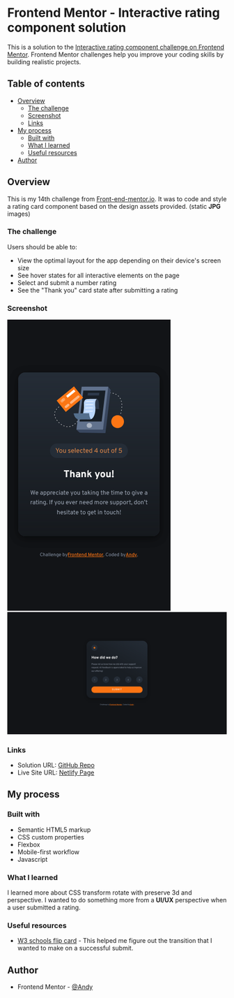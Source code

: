 # Frontend Mentor - Interactive rating component solution

This is a solution to the [Interactive rating component challenge on Frontend Mentor](https://www.frontendmentor.io/challenges/interactive-rating-component-koxpeBUmI). Frontend Mentor challenges help you improve your coding skills by building realistic projects.

## Table of contents

- [Overview](#overview)
  - [The challenge](#the-challenge)
  - [Screenshot](#screenshot)
  - [Links](#links)
- [My process](#my-process)
  - [Built with](#built-with)
  - [What I learned](#what-i-learned)
  - [Useful resources](#useful-resources)
- [Author](#author)

## Overview

This is my 14th challenge from [Front-end-mentor.io](https://www.frontendmentor.io/). It was to code and style a rating card component based on the design assets provided. (static **JPG** images)

### The challenge

Users should be able to:

- View the optimal layout for the app depending on their device's screen size
- See hover states for all interactive elements on the page
- Select and submit a number rating
- See the "Thank you" card state after submitting a rating

### Screenshot

![](./images/rating-mobile.png)
![](./images/rating-screen.png)

### Links

- Solution URL: [GitHub Repo](https://github.com/AndyAshley/front-end-mentor/tree/interactive-rating-component)
- Live Site URL: [Netlify Page](https://boring-euler-872aeb.netlify.app/)

## My process

### Built with

- Semantic HTML5 markup
- CSS custom properties
- Flexbox
- Mobile-first workflow
- Javascript

### What I learned

I learned more about CSS transform rotate with preserve 3d and perspective. I wanted to do something more from a **UI/UX** perspective when a user submitted a rating.

### Useful resources

- [W3 schools flip card](https://www.w3schools.com/howto/howto_css_flip_card.asp) - This helped me figure out the transition that I wanted to make on a successful submit.

## Author

- Frontend Mentor - [@Andy](https://www.frontendmentor.io/profile/AndyAshley)
